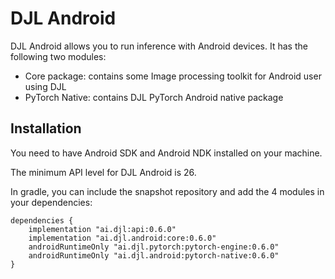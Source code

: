# DJL Android

DJL Android allows you to run inference with Android devices.
It has the following two modules:
- Core package: contains some Image processing toolkit for Android user using DJL
- PyTorch Native: contains DJL PyTorch Android native package

## Installation
You need to have Android SDK and Android NDK installed on your machine.

The minimum API level for DJL Android is 26.

In gradle, you can include the snapshot repository and add the 4 modules in your dependencies:
```
dependencies {
    implementation "ai.djl:api:0.6.0"
    implementation "ai.djl.android:core:0.6.0"
    androidRuntimeOnly "ai.djl.pytorch:pytorch-engine:0.6.0"
    androidRuntimeOnly "ai.djl.android:pytorch-native:0.6.0"
}
```

